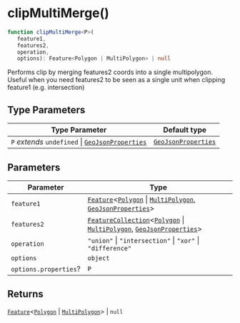 # clipMultiMerge()

```ts
function clipMultiMerge<P>(
   feature1, 
   features2, 
   operation, 
   options): Feature<Polygon | MultiPolygon> | null
```

Performs clip by merging features2 coords into a single multipolygon.
Useful when you need features2 to be seen as a single unit when clipping feature1 (e.g. intersection)

## Type Parameters

| Type Parameter | Default type |
| ------ | ------ |
| `P` *extends* `undefined` \| [`GeoJsonProperties`](../type-aliases/GeoJsonProperties.md) | [`GeoJsonProperties`](../type-aliases/GeoJsonProperties.md) |

## Parameters

| Parameter | Type |
| ------ | ------ |
| `feature1` | [`Feature`](../interfaces/Feature.md)\<[`Polygon`](../interfaces/Polygon.md) \| [`MultiPolygon`](../interfaces/MultiPolygon.md), [`GeoJsonProperties`](../type-aliases/GeoJsonProperties.md)\> |
| `features2` | [`FeatureCollection`](../interfaces/FeatureCollection.md)\<[`Polygon`](../interfaces/Polygon.md) \| [`MultiPolygon`](../interfaces/MultiPolygon.md), [`GeoJsonProperties`](../type-aliases/GeoJsonProperties.md)\> |
| `operation` | `"union"` \| `"intersection"` \| `"xor"` \| `"difference"` |
| `options` | `object` |
| `options.properties`? | `P` |

## Returns

[`Feature`](../interfaces/Feature.md)\<[`Polygon`](../interfaces/Polygon.md) \| [`MultiPolygon`](../interfaces/MultiPolygon.md)\> \| `null`
